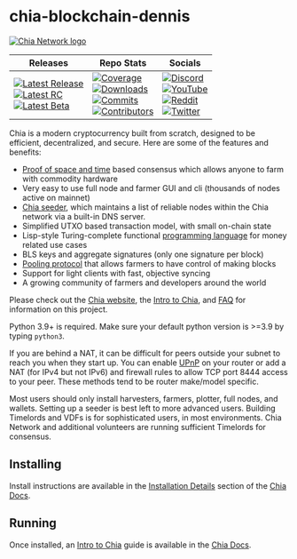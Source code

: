 # chia-blockchain-dennis

[![Chia Network logo][logo-chia]][link-chia]

| Releases                                                                                                                                        | Repo Stats                                                                                                                                                                                                           | Socials                                                                                                                                                                                   |
| ----------------------------------------------------------------------------------------------------------------------------------------------- | -------------------------------------------------------------------------------------------------------------------------------------------------------------------------------------------------------------------- | ----------------------------------------------------------------------------------------------------------------------------------------------------------------------------------------- |
| [![Latest Release][badge-release]][link-latest] <br /> [![Latest RC][badge-rc]][link-release] <br /> [![Latest Beta][badge-beta]][link-release] | [![Coverage][badge-coverage]][link-coverage] <br /> [![Downloads][badge-downloads]][link-downloads] <br /> [![Commits][badge-commits]][link-commits] <br /> [![Contributors][badge-contributors]][link-contributors] | [![Discord][badge-discord]][link-discord] <br /> [![YouTube][badge-youtube]][link-youtube] <br /> [![Reddit][badge-reddit]][link-reddit] <br /> [![Twitter][badge-twitter]][link-twitter] |

Chia is a modern cryptocurrency built from scratch, designed to be efficient, decentralized, and secure. Here are some of the features and benefits:

- [Proof of space and time][link-consensus] based consensus which allows anyone to farm with commodity hardware
- Very easy to use full node and farmer GUI and cli (thousands of nodes active on mainnet)
- [Chia seeder][link-seeder], which maintains a list of reliable nodes within the Chia network via a built-in DNS server.
- Simplified UTXO based transaction model, with small on-chain state
- Lisp-style Turing-complete functional [programming language][link-chialisp] for money related use cases
- BLS keys and aggregate signatures (only one signature per block)
- [Pooling protocol][link-pool] that allows farmers to have control of making blocks
- Support for light clients with fast, objective syncing
- A growing community of farmers and developers around the world

Please check out the [Chia website][link-chia], the [Intro to Chia][link-intro], and [FAQ][link-faq] for information on this project.

Python 3.9+ is required. Make sure your default python version is >=3.9 by typing `python3`.

If you are behind a NAT, it can be difficult for peers outside your subnet to reach you when they start up. You can enable [UPnP][link-upnp]
on your router or add a NAT (for IPv4 but not IPv6) and firewall rules to allow TCP port 8444 access to your peer.
These methods tend to be router make/model specific.

Most users should only install harvesters, farmers, plotter, full nodes, and wallets.
Setting up a seeder is best left to more advanced users.
Building Timelords and VDFs is for sophisticated users, in most environments.
Chia Network and additional volunteers are running sufficient Timelords for consensus.

## Installing

Install instructions are available in the [Installation Details][link-install] section of the [Chia Docs][link-docs].

## Running

Once installed, an [Intro to Chia][link-intro] guide is available in the [Chia Docs][link-docs].

[badge-beta]: https://img.shields.io/badge/dynamic/json?url=https%3A%2F%2Fdownload.chia.net%2Flatest%2Fbadge-data-beta.json&query=%24.message&logo=chianetwork&logoColor=black&label=Latest%20Beta&labelColor=%23e9fbbc&color=%231e2b2e
[badge-beta2]: https://img.shields.io/badge/dynamic/json?url=https%3A%2F%2Fdownload.chia.net%2Flatest%2Fbadge-data-beta.json&query=%24.message&logo=chianetwork&logoColor=%23e9fbbc&label=Latest%20Beta&labelColor=%23474748&color=%231e2b2e&link=https%3A%2F%2Fgithub.com%2FChia-Network%2Fchia-blockchain%2Freleases&link=https%3A%2F%2Fgithub.com%2FChia-Network%2Fchia-blockchain%2Freleases
[badge-commits]: https://img.shields.io/github/commit-activity/w/Chia-Network/chia-blockchain?logo=GitHub
[badge-contributors]: https://img.shields.io/github/contributors/Chia-Network/chia-blockchain?logo=GitHub
[badge-coverage]: https://img.shields.io/coverallsCoverage/github/Chia-Network/chia-blockchain?logo=Coveralls&logoColor=red&labelColor=%23212F39
[badge-discord]: https://dcbadge.vercel.app/api/server/chia?style=flat-square&theme=full-presence
[badge-discord2]: https://img.shields.io/discord/1034523881404370984.svg?label=Discord&logo=discord&colorB=1e2b2f
[badge-downloads]: https://img.shields.io/github/downloads/Chia-Network/chia-blockchain/total?logo=GitHub
[badge-rc]: https://img.shields.io/badge/dynamic/json?url=https%3A%2F%2Fdownload.chia.net%2Flatest%2Fbadge-data-rc.json&query=%24.message&logo=chianetwork&logoColor=white&label=Latest%20RC&labelColor=%230d3349&color=%23474748
[badge-reddit]: https://img.shields.io/reddit/subreddit-subscribers/chia?style=flat-square&logo=reddit&labelColor=%230b1416&color=%23222222
[badge-release]: https://img.shields.io/badge/dynamic/json?url=https%3A%2F%2Fdownload.chia.net%2Flatest%2Fbadge-data.json&query=%24.message&logo=chianetwork&label=Latest%20Release&labelColor=%231e2b2e&color=%230d3349
[badge-twitter]: https://img.shields.io/twitter/follow/chia_project?style=flat-square&logo=x.org&logoColor=white&labelColor=black
[badge-youtube]: https://img.shields.io/youtube/channel/subscribers/UChFkJ3OAUvnHZdiQISWdWPA?style=flat-square&logo=youtube&logoColor=%23ff0000&labelColor=%230f0f0f&color=%23272727
[link-chia]: https://www.chia.net/
[link-chialisp]: https://chialisp.com/
[link-commits]: https://github.com/Chia-Network/chia-blockchain/commits/main/
[link-consensus]: https://docs.chia.net/consensus-intro/
[link-contributors]: https://github.com/Chia-Network/chia-blockchain/graphs/contributors
[link-coverage]: https://coveralls.io/github/Chia-Network/chia-blockchain
[link-discord]: https://discord.gg/chia
[link-docs]: https://docs.chia.net/docs-home/
[link-downloads]: https://www.chia.net/downloads/
[link-faq]: https://docs.chia.net/faq/
[link-install]: https://docs.chia.net/installation/
[link-intro]: https://docs.chia.net/introduction/
[link-latest]: https://github.com/Chia-Network/chia-blockchain/releases/latest
[link-pool]: https://docs.chia.net/pool-farming/
[link-reddit]: https://www.reddit.com/r/chia/
[link-release]: https://github.com/Chia-Network/chia-blockchain/releases
[link-seeder]: https://docs.chia.net/guides/seeder-user-guide/
[link-twitter]: https://twitter.com/chia_project
[link-upnp]: https://www.homenethowto.com/ports-and-nat/upnp-automatic-port-forward/
[link-youtube]: https://www.youtube.com/chianetwork
[logo-chia]: https://www.chia.net/wp-content/uploads/2022/09/chia-logo.svg "Chia logo"
